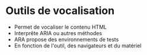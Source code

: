 

# Outils de vocalisation

* Permet de vocaliser le contenu HTML
* Interprête ARIA ou autres méthodes
* ARA propose des environnements de tests
* En fonction de l'outil, des navigateurs et du matériel
